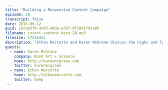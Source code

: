 ```yaml
---
title: "Building a Responsive Content Campaign"
episode: 28
transcript: false
date: 2015-06-12
guid: c5ca03f0-4c03-4dde-a33f-0f2801f95a05
filename: insert-content-here-28.mp3
filesize: 17516352
description: "Ethan Marcotte and Karen McGrane discuss the highs and lows of large-scale responsive design projects, and explain how they targeted and promoted their series of responsive design workshops."
guests: 
  - name: Karen McGrane
    company: Bond Art + Science
    home: http://karenmcgrane.com
    twitter: karenmcgrane
  - name: Ethan Marcotte
    home: http://ethanmarcotte.com
    twitter: beep
---
```

